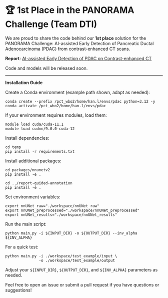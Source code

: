 # 🏆 1st Place in the PANORAMA Challenge (Team DTI)

We are proud to share the code behind our **1st place** solution for the PANORAMA Challenge: AI-assisted Early Detection of Pancreatic Ductal Adenocarcinoma (PDAC) from contrast-enhanced CT scans.

**Report**: [AI-assisted Early Detection of PDAC on Contrast-enhanced CT](https://github.com/han-liu/PDAC_Detection/blob/main/%5BTeam%20DTI%5D%20AI-assisted%20Early%20Detection%20of%20Pancreatic%20Ductal%20Adenocarcinoma%20on%20Contrast-enhanced%20CT.pdf)

Code and models will be released soon.

---

**Installation Guide**

Create a Conda environment (example path shown, adapt as needed):

    conda create --prefix /pct_wbo2/home/han.l/envs/pdac python=3.12 -y
    conda activate /pct_wbo2/home/han.l/envs/pdac

If your environment requires modules, load them:

    module load cuda/cuda-11.1
    module load cudnn/9.0.0-cuda-12

Install dependencies:

    cd temp
    pip install -r requirements.txt

Install additional packages:

    cd packages/nnunetv2
    pip install -e .

    cd ../report-guided-annotation
    pip install -e .

Set environment variables:

    export nnUNet_raw="./workspace/nnUNet_raw"
    export nnUNet_preprocessed="./workspace/nnUNet_preprocessed"
    export nnUNet_results="./workspace/nnUNet_results"

Run the main script:

    python main.py -i ${INPUT_DIR} -o ${OUTPUT_DIR} --inv_alpha ${INV_ALPHA}

For a quick test:

    python main.py -i ./workspace/test_example/input \
                   -o ./workspace/test_example/output

Adjust your `${INPUT_DIR}`, `${OUTPUT_DIR}`, and `${INV_ALPHA}` parameters as needed.

Feel free to open an issue or submit a pull request if you have questions or suggestions!